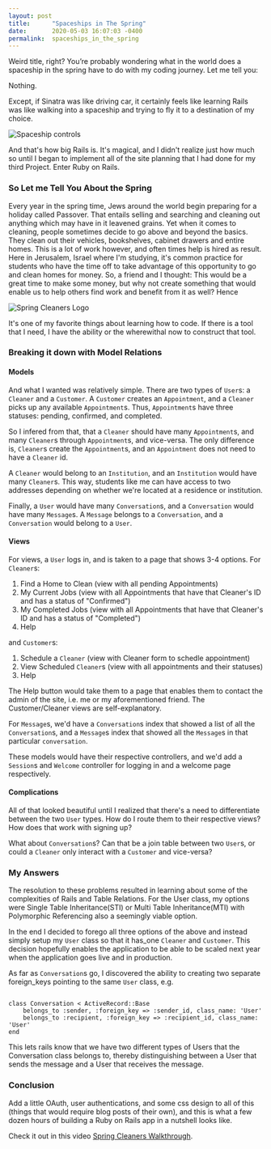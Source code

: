 ```yaml
---
layout: post
title:      "Spaceships in The Spring"
date:       2020-05-03 16:07:03 -0400
permalink:  spaceships_in_the_spring
---
```



Weird title, right? You’re probably wondering what in the world does a spaceship in the spring have to do with my coding journey. Let me tell you:

Nothing.

Except, if Sinatra was like driving car, it certainly feels like learning Rails was like walking into a spaceship and trying to fly it to a destination of my choice.

![Spaceship controls](https://media.giphy.com/media/3ov9jPghXAsbvLmcjm/giphy.gif)

And that's how big Rails is. It's magical, and I didn't realize just how much so until I began to implement all of the site planning that I had done for my third Project. Enter Ruby on Rails.

### So Let me Tell You About the Spring

Every year in the spring time, Jews around the world begin preparing for a holiday called Passover. That entails selling and searching and cleaning out anything which may have in it leavened grains. Yet when it comes to cleaning, people sometimes decide to go above and beyond the basics. They clean out their vehicles, bookshelves, cabinet drawers and entire homes. This is a lot of work however, and often times help is hired as result. Here in Jerusalem, Israel where I'm studying, it's common practice for students who have the time off to take advantage of this opportunity to go and clean homes for money. So, a friend and I thought:  This would be a great time to make some money, but why not create something that would enable us to help others find work and benefit from it as well? Hence

![Spring `Cleaner`s Logo](https://imgur.com/IkTg8AN.png)

It's one of my favorite things about learning how to code. If there is a tool that I need, I have the ability or the wherewithal now to construct that tool.

### Breaking it down with Model Relations

#### Models

And what I wanted was relatively simple. There are two types of `User`s: a `Cleaner` and a `Customer`. A `Customer` creates an `Appointment`, and a `Cleaner` picks up any available `Appointment`s. Thus, `Appointment`s have three statuses: pending, confirmed, and completed.

So I infered from that, that a `Cleaner` should have many `Appointment`s, and many `Cleaner`s through `Appointment`s, and vice-versa. The only difference is, `Cleaner`s create the `Appointment`s, and an `Appointment` does not need to have a `Cleaner` id.

A `Cleaner` would belong to an `Institution`, and an `Institution` would have many `Cleaner`s. This way, students like me can have access to two addresses depending on whether we're located at a residence or institution.

Finally, a `User` would have many `Conversation`s, and a `Conversation` would have many `Message`s. A `Message` belongs to a `Conversation`, and a `Conversation` would belong to a `User`.

#### Views

For views, a `User` logs in, and is taken to a page that shows 3-4 options. For `Cleaner`s:

1. Find a Home to Clean (view with all pending Appointments)
2. My Current Jobs (view with all Appointments that have that Cleaner's ID and has a status of "Confirmed")
3. My Completed Jobs (view with all Appointments that have that Cleaner's ID and has a status of "Completed")
4. Help

and `Customer`s:

1. Schedule a `Cleaner` (view with Cleaner form to schedle appointment)
2. View Scheduled `Cleaner`s (view with all appointments and their statuses)
3. Help

The Help button would take them to a page that enables them to contact the admin of the site, i.e. me or my aforementioned friend. The Customer/Cleaner views are self-explanatory.

For `Message`s, we'd have a `Conversation`s index that showed a list of all the `Conversation`s, and a `Message`s index that showed all the `Message`s in that particular `conversation`.

These models would have their respective controllers, and we'd add a `Session`s and `Welcome` controller for logging in and a welcome page respectively.

#### Complications

All of that looked beautiful until I realized that there's a need to differentiate between the two `User` types. How do I route them to their respective views? How does that work with signing up? 

What about `Conversation`s? Can that be a join table between two `User`s, or could a `Cleaner` only interact with a `Customer` and vice-versa?

### My Answers

The resolution to these problems resulted in learning about some of the complexities of Rails and Table Relations. For the User class, my options were Single Table Inheritance(STI) or Multi Table Inheritance(MTI) with Polymorphic Referencing also a seemingly viable option.

In the end I decided to forego all three options of the above and instead simply setup my `User` class so that it has_one `Cleaner` and `Customer`. This decision hopefully enables the application to be able to be scaled next year when the application goes live and in production.

As far as `Conversation`s go, I discovered the ability to creating two separate foreign_keys pointing to the same `User` class, e.g.

```

class Conversation < ActiveRecord::Base
    belongs_to :sender, :foreign_key => :sender_id, class_name: 'User'
    belongs_to :recipient, :foreign_key => :recipient_id, class_name: 'User'
end

```

This lets rails know that we have two different types of Users that the Conversation class belongs to, thereby distinguishing between a User that sends the message and a User that receives the message.

### Conclusion

Add a little OAuth, user authentications, and some css design to all of this (things that would require blog posts of their own), and this is what a few dozen hours of building a Ruby on Rails app in a nutshell looks like.

Check it out in this video [Spring Cleaners Walkthrough](https://youtu.be/dpEpxpvgnfs).